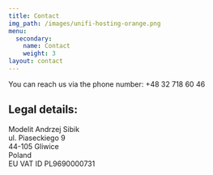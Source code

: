 ```yaml
---
title: Contact
img_path: /images/unifi-hosting-orange.png
menu:
  secondary:
    name: Contact
    weight: 3
layout: contact
---
```

You can reach us via the phone number: +48 32 718 60 46



## Legal details:

Modelit Andrzej Sibik\
ul. Piaseckiego 9\
44-105 Gliwice\
Poland\
EU VAT ID PL9690000731
